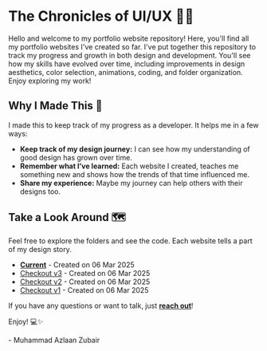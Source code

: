 # The Chronicles of UI/UX 📖✨

Hello and welcome to my portfolio website repository! Here, you'll find all my portfolio websites I've created so far. I've put together this repository to track my progress and growth in both design and development. You'll see how my skills have evolved over time, including improvements in design aesthetics, color selection, animations, coding, and folder organization. Enjoy exploring my work!

## Why I Made This 🧭

I made this to keep track of my progress as a developer. It helps me in a few ways:

* **Keep track of my design journey:** I can see how my understanding of good design has grown over time.
* **Remember what I’ve learned:** Each website I created, teaches me something new and shows how the trends of that time influenced me.
* **Share my experience:** Maybe my journey can help others with their designs too.

## Take a Look Around 🗺️

Feel free to explore the folders and see the code. Each website tells a part of my design story.

* [**Current**](https://www.linkedin.com/in/mdazlaanzubair/) - Created on 06 Mar 2025
* [Checkout v3](https://www.linkedin.com/in/mdazlaanzubair/) - Created on 06 Mar 2025
* [Checkout v2](https://www.linkedin.com/in/mdazlaanzubair/) - Created on 06 Mar 2025
* [Checkout v1](https://www.linkedin.com/in/mdazlaanzubair/) - Created on 06 Mar 2025

If you have any questions or want to talk, just [**reach out**](https://www.linkedin.com/in/mdazlaanzubair/)!

Enjoy! 💻✨

\- Muhammad Azlaan Zubair
